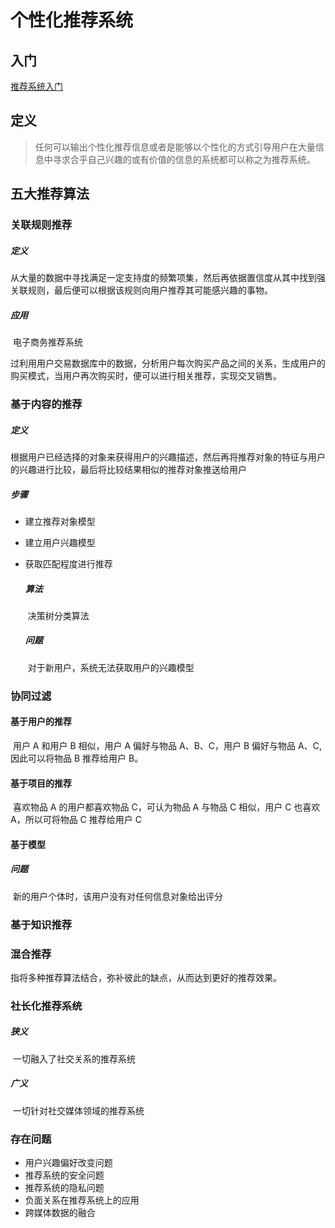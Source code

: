 # 个性化推荐系统

## 入门

[推荐系统入门](https://www.jianshu.com/p/b9ba5c84000b)

## 定义

> ​ 任何可以输出个性化推荐信息或者是能够以个性化的方式引导用户在大量信息中寻求合乎自己兴趣的或有价值的信息的系统都可以称之为推荐系统。

## 五大推荐算法

### 关联规则推荐

##### 定义

​ 从大量的数据中寻找满足一定支持度的频繁项集，然后再依据置信度从其中找到强关联规则，最后便可以根据该规则向用户推荐其可能感兴趣的事物。

##### 应用

​ 电子商务推荐系统

​ 过利用用户交易数据库中的数据，分析用户每次购买产品之间的关系，生成用户的购买模式，当用户再次购买时，便可以进行相关推荐，实现交叉销售。

### 基于内容的推荐

##### 定义

​ 根据用户已经选择的对象来获得用户的兴趣描述，然后再将推荐对象的特征与用户的兴趣进行比较，最后将比较结果相似的推荐对象推送给用户

##### 步骤

- 建立推荐对象模型

- 建立用户兴趣模型

- 获取匹配程度进行推荐

  ##### 算法

  ​ 决策树分类算法

  ##### 问题

  ​ 对于新用户，系统无法获取用户的兴趣模型

### 协同过滤

#### 基于用户的推荐

​ 用户 A 和用户 B 相似，用户 A 偏好与物品 A、B、C，用户 B 偏好与物品 A、C,因此可以将物品 B 推荐给用户 B。

#### 基于项目的推荐

​ 喜欢物品 A 的用户都喜欢物品 C，可认为物品 A 与物品 C 相似，用户 C 也喜欢 A，所以可将物品 C 推荐给用户 C

#### 基于模型

##### 问题

​ 新的用户个体时，该用户没有对任何信息对象给出评分

### 基于知识推荐

### 混合推荐

指将多种推荐算法结合，弥补彼此的缺点，从而达到更好的推荐效果。

### 社长化推荐系统

##### 狭义

​ 一切融入了社交关系的推荐系统

##### 广义

​ 一切针对社交媒体领域的推荐系统

### 存在问题

- 用户兴趣偏好改变问题
- 推荐系统的安全问题
- 推荐系统的隐私问题
- 负面关系在推荐系统上的应用
- 跨媒体数据的融合
